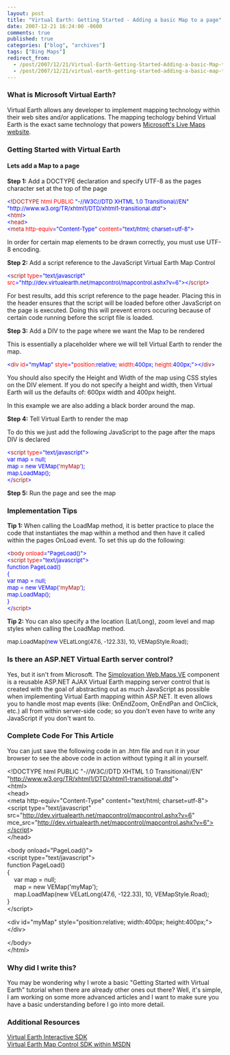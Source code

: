 ```yaml
---
layout: post
title: "Virtual Earth: Getting Started - Adding a basic Map to a page"
date: 2007-12-21 16:24:00 -0600
comments: true
published: true
categories: ["blog", "archives"]
tags: ["Bing Maps"]
redirect_from: 
  - /post/2007/12/21/Virtual-Earth-Getting-Started-Adding-a-basic-Map-to-a-page
  - /post/2007/12/21/virtual-earth-getting-started-adding-a-basic-map-to-a-page
---
```

<!-- more -->
<h3>What is Microsoft Virtual Earth?</h3>
<p>
Virtual Earth allows any developer to implement mapping technology within their web sites and/or applications. The mapping techology behind Virtual Earth is the exact same technology that powers <a href="http://maps.live.com/">Microsoft&#39;s Live Maps website</a>.
</p>
<h3>Getting Started with Virtual Earth</h3>
<h4>Lets add a Map to a page</h4>
<p>
<strong>Step 1:</strong> Add a DOCTYPE declaration and specify UTF-8 as the pages character set at the top of the page
</p>
<font size="2" color="#0000ff">
<p>
&lt;!<font size="2" color="#a31515">DOCTYPE</font><font size="2"> </font><font size="2" color="#ff0000">html</font><font size="2"> </font><font size="2" color="#ff0000">PUBLIC</font><font size="2"> </font><font size="2" color="#0000ff">&quot;-//W3C//DTD XHTML 1.0 Transitional//EN&quot;</font><font size="2"> </font><font size="2" color="#0000ff">&quot;http://www.w3.org/TR/xhtml1/DTD/xhtml1-transitional.dtd&quot;&gt;<br />
&lt;</font><font size="2" color="#a31515">html</font><font size="2" color="#0000ff">&gt;<br />
&lt;</font><font size="2" color="#a31515">head</font><font size="2" color="#0000ff">&gt;<br />
&lt;</font><font size="2" color="#a31515">meta</font><font size="2"> </font><font size="2" color="#ff0000">http-equiv</font><font size="2" color="#0000ff">=&quot;Content-Type&quot;</font><font size="2"> </font><font size="2" color="#ff0000">content</font><font size="2" color="#0000ff">=&quot;text/html; charset=utf-8&quot;&gt;</font>
</p>
</font>
<p>
In order for certain map elements to be drawn correctly, you must use UTF-8 encoding.
</p>
<p>
<strong>Step 2:</strong> Add a script reference to the JavaScript Virtual Earth Map Control
</p>
<font size="2" color="#0000ff">
<p>
&lt;<font size="2" color="#a31515">script</font><font size="2"> </font><font size="2" color="#ff0000">type</font><font size="2" color="#0000ff">=&quot;text/javascript&quot;</font><font size="2"> </font><font size="2" color="#ff0000">src</font><font size="2" color="#0000ff">=&quot;http://dev.virtualearth.net/mapcontrol/mapcontrol.ashx?v=6&quot;&gt;&lt;/</font><font size="2" color="#a31515">script</font><font size="2" color="#0000ff">&gt;</font>
</p>
</font>
<p>
For best results, add this script reference to the page header. Placing this in the header ensures that the script will be loaded before other JavaScript on the page is executed. Doing this will prevent errors occuring because of certain code running before the script file is loaded.
</p>
<p>
<strong>Step 3:</strong> Add a DIV to the page where we want the Map to be rendered
</p>
<p>
This is essentially a placeholder where we will tell Virtual Earth to render the map.
</p>
<font size="2" color="#0000ff">
<p>
&lt;<font size="2" color="#a31515">div</font><font size="2"> </font><font size="2" color="#ff0000">id</font><font size="2" color="#0000ff">=&quot;myMap&quot;</font><font size="2"> </font><font size="2" color="#ff0000">style</font><font size="2" color="#0000ff">=&quot;</font><font size="2" color="#ff0000">position</font><font size="2">:</font><font size="2" color="#0000ff">relative</font><font size="2">; </font><font size="2" color="#ff0000">width</font><font size="2">:</font><font size="2" color="#0000ff">400px</font><font size="2">; </font><font size="2" color="#ff0000">height</font><font size="2">:</font><font size="2" color="#0000ff">400px</font><font size="2">;</font><font size="2" color="#0000ff">&quot;&gt;&lt;/</font><font size="2" color="#a31515">div</font><font size="2" color="#0000ff">&gt;</font>
</p>
</font>
<p>
You should also specify the Height and Width of the map using CSS styles on the DIV element. If you do not specify a height and width, then Virtual Earth will us the defaults of: 600px width and 400px height.
</p>
<p>
In this example we are also adding a black border around the map.
</p>
<p>
<strong>Step 4:</strong> Tell Virtual Earth to render the map
</p>
<p>
To do this we just add the following JavaScript to the page after the maps DIV is declared
</p>
<font size="2" color="#0000ff">
<p>
&lt;<font size="2" color="#a31515">script</font><font size="2"> </font><font size="2" color="#ff0000">type</font><font size="2" color="#0000ff">=&quot;text/javascript&quot;&gt;<br />
var</font><font size="2"> map = </font><font size="2" color="#0000ff">null</font><font size="2">;<br />
map = </font><font size="2" color="#0000ff">new</font><font size="2"> VEMap(</font><font size="2" color="#a31515">&#39;myMap&#39;</font><font size="2">);<br />
map.LoadMap();<br />
</font><font size="2" color="#0000ff">&lt;/</font><font size="2" color="#a31515">script</font><font size="2" color="#0000ff">&gt;</font>
</p>
</font>
<p>
<strong>Step 5:</strong> Run the page and see the map
</p>
<h3>Implementation Tips</h3>
<p>
<strong>Tip 1: </strong>When calling the LoadMap method, it is better practice to place the code that instantiates the map within a method and then have it called within the pages OnLoad event. To set this up do the following:
</p>
<font size="2" color="#0000ff">
<p>
&lt;<font size="2" color="#a31515">body</font><font size="2"> </font><font size="2" color="#ff0000">onload</font><font size="2" color="#0000ff">=&quot;PageLoad()&quot;&gt;<br />
&lt;</font><font size="2" color="#a31515">script</font><font size="2"> </font><font size="2" color="#ff0000">type</font><font size="2" color="#0000ff">=&quot;text/javascript&quot;&gt;<br />
function</font><font size="2"> PageLoad()<br />
{<br />
</font><font size="2" color="#0000ff">var</font><font size="2"> map = </font><font size="2" color="#0000ff">null</font><font size="2">;<br />
map = </font><font size="2" color="#0000ff">new</font><font size="2"> VEMap(</font><font size="2" color="#a31515">&#39;myMap&#39;</font><font size="2">);<br />
map.LoadMap();<br />
}<br />
</font><font size="2" color="#0000ff">&lt;/</font><font size="2" color="#a31515">script</font><font size="2" color="#0000ff">&gt;</font>
</p>
</font>
<p>
<strong>Tip 2: </strong>You can also specify a the location (Lat/Long), zoom level and map styles when calling the LoadMap method.
</p>
<font size="2">
<p>
map.LoadMap(<font size="2" color="#0000ff">new</font><font size="2"> VELatLong(47.6, -122.33), 10, VEMapStyle.Road);</font>
</p>
</font>
<h3>Is there an ASP.NET Virtual Earth server control?</h3>
<p>
Yes, but it isn&#39;t from Microsoft. The <a href="http://simplovation.com/Page/WebMapsVE.aspx">Simplovation Web.Maps.VE</a> component is a reusable ASP.NET AJAX Virtual Earth mapping server control that is created with the goal of abstracting out as much JavaScript as possible when implementing Virtual Earth mapping within ASP.NET. It even allows you to handle most map events (like: OnEndZoom, OnEndPan and OnClick, etc.) all from within server-side code; so you don&#39;t even have to write any JavaScript if you don&#39;t want to.
</p>
<h3>Complete Code For This Article</h3>
<p>
You can just save the following code in an .htm file and run it in your browser to see the above code in action without typing it all in yourself.
</p>
<p>
&lt;!DOCTYPE html PUBLIC &quot;-//W3C//DTD XHTML 1.0 Transitional//EN&quot; &quot;<a href="http://www.w3.org/TR/xhtml1/DTD/xhtml1-transitional.dtd">http://www.w3.org/TR/xhtml1/DTD/xhtml1-transitional.dtd</a>&quot;&gt;<br />
&lt;html&gt;<br />
&lt;head&gt;<br />
&lt;meta http-equiv=&quot;Content-Type&quot; content=&quot;text/html; charset=utf-8&quot;&gt;<br />
&lt;script type=&quot;text/javascript&quot; src=&quot;<a href="http://dev.virtualearth.net/mapcontrol/mapcontrol.ashx?v=6">http://dev.virtualearth.net/mapcontrol/mapcontrol.ashx?v=6</a>&quot; mce_src=&quot;<a href="http://dev.virtualearth.net/mapcontrol/mapcontrol.ashx?v=6&quot;&gt;&lt;/script">http://dev.virtualearth.net/mapcontrol/mapcontrol.ashx?v=6&quot;&gt;&lt;/script</a>&gt;<br />
&lt;/head&gt;
</p>
<p>
&lt;body onload=&quot;PageLoad()&quot;&gt;<br />
&lt;script type=&quot;text/javascript&quot;&gt;<br />
function PageLoad()<br />
{<br />
&nbsp;&nbsp;&nbsp; var map = null;<br />
&nbsp;&nbsp;&nbsp; map = new VEMap(&#39;myMap&#39;);<br />
&nbsp;&nbsp;&nbsp; map.LoadMap(new VELatLong(47.6, -122.33), 10, VEMapStyle.Road);<br />
}<br />
&lt;/script&gt;
</p>
<p>
&lt;div id=&quot;myMap&quot; style=&quot;position:relative; width:400px; height:400px;&quot;&gt;&lt;/div&gt;
</p>
<p>
&lt;/body&gt;<br />
&lt;/html&gt;
</p>
<h3>Why did I write this?</h3>
<p>
You may be wondering why I wrote a basic &quot;Getting Started with Virtual Earth&quot; tutorial when there are already other ones out there? Well, it&#39;s simple, I am working on some more advanced articles and I want to make sure you have a basic understanding before I go into more detail.
</p>
<h3>Additional Resources</h3>
<p>
<a href="http://dev.live.com/virtualearth/sdk/">Virtual Earth Interactive SDK</a><br />
<a href="http://msdn2.microsoft.com/en-us/library/bb429619.aspx">Virtual Earth Map Control SDK within MSDN</a>
</p>
